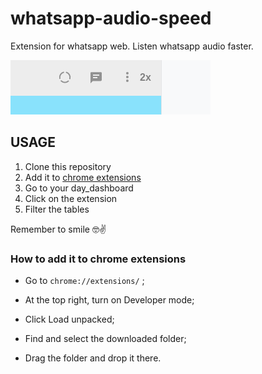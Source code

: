 # whatsapp-audio-speed

Extension for whatsapp web. Listen whatsapp audio faster. 

![Listen](what.png)

## USAGE

1. Clone this repository
2. Add it to [chrome extensions](chrome://extensions)
3. Go to your day_dashboard
4. Click on the extension
5. Filter the tables

Remember to smile 🤓✌

### How to add it to chrome extensions
* Go to `chrome://extensions/` ;

* At the top right, turn on Developer mode;

* Click Load unpacked;

* Find and select the downloaded folder;

* Drag the folder and drop it there.
